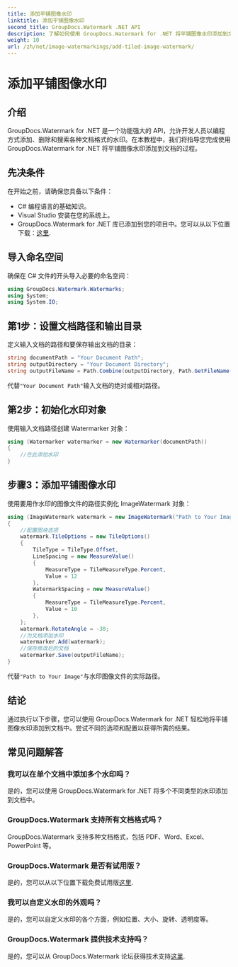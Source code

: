 ```yaml
---
title: 添加平铺图像水印
linktitle: 添加平铺图像水印
second_title: GroupDocs.Watermark .NET API
description: 了解如何使用 GroupDocs.Watermark for .NET 将平铺图像水印添加到文档中。简单、高效且可定制。
weight: 10
url: /zh/net/image-watermarkings/add-tiled-image-watermark/
---
```


# 添加平铺图像水印

## 介绍
GroupDocs.Watermark for .NET 是一个功能强大的 API，允许开发人员以编程方式添加、删除和搜索各种文档格式的水印。在本教程中，我们将指导您完成使用 GroupDocs.Watermark for .NET 将平铺图像水印添加到文档的过程。
## 先决条件
在开始之前，请确保您具备以下条件：
- C# 编程语言的基础知识。
- Visual Studio 安装在您的系统上。
- GroupDocs.Watermark for .NET 库已添加到您的项目中。您可以从以下位置下载：[这里](https://releases.groupdocs.com/Watermark/net/).

## 导入命名空间
确保在 C# 文件的开头导入必要的命名空间：
```csharp
using GroupDocs.Watermark.Watermarks;
using System;
using System.IO;
```
## 第1步：设置文档路径和输出目录
定义输入文档的路径和要保存输出文档的目录：
```csharp
string documentPath = "Your Document Path";
string outputDirectory = "Your Document Directory";
string outputFileName = Path.Combine(outputDirectory, Path.GetFileName(documentPath));
```
代替`"Your Document Path"`输入文档的绝对或相对路径。
## 第2步：初始化水印对象
使用输入文档路径创建 Watermarker 对象：
```csharp
using (Watermarker watermarker = new Watermarker(documentPath))
{
    //在此添加水印
}
```
## 步骤3：添加平铺图像水印
使用要用作水印的图像文件的路径实例化 ImageWatermark 对象：
```csharp
using (ImageWatermark watermark = new ImageWatermark("Path to Your Image"))
{
    //配置图块选项
    watermark.TileOptions = new TileOptions()
    {
        TileType = TileType.Offset,
        LineSpacing = new MeasureValue()
        {
            MeasureType = TileMeasureType.Percent,
            Value = 12
        },
        WatermarkSpacing = new MeasureValue()
        {
            MeasureType = TileMeasureType.Percent,
            Value = 10
        },
    };
    watermark.RotateAngle = -30;
    //为文档添加水印
    watermarker.Add(watermark);
    //保存修改后的文档
    watermarker.Save(outputFileName);
}
```
代替`"Path to Your Image"`与水印图像文件的实际路径。

## 结论
通过执行以下步骤，您可以使用 GroupDocs.Watermark for .NET 轻松地将平铺图像水印添加到文档中。尝试不同的选项和配置以获得所需的结果。
## 常见问题解答
### 我可以在单个文档中添加多个水印吗？
是的，您可以使用 GroupDocs.Watermark for .NET 将多个不同类型的水印添加到文档中。
### GroupDocs.Watermark 支持所有文档格式吗？
GroupDocs.Watermark 支持多种文档格式，包括 PDF、Word、Excel、PowerPoint 等。
### GroupDocs.Watermark 是否有试用版？
是的，您可以从以下位置下载免费试用版[这里](https://releases.groupdocs.com/).
### 我可以自定义水印的外观吗？
是的，您可以自定义水印的各个方面，例如位置、大小、旋转、透明度等。
### GroupDocs.Watermark 提供技术支持吗？
是的，您可以从 GroupDocs.Watermark 论坛获得技术支持[这里](https://forum.groupdocs.com/c/watermark/19).